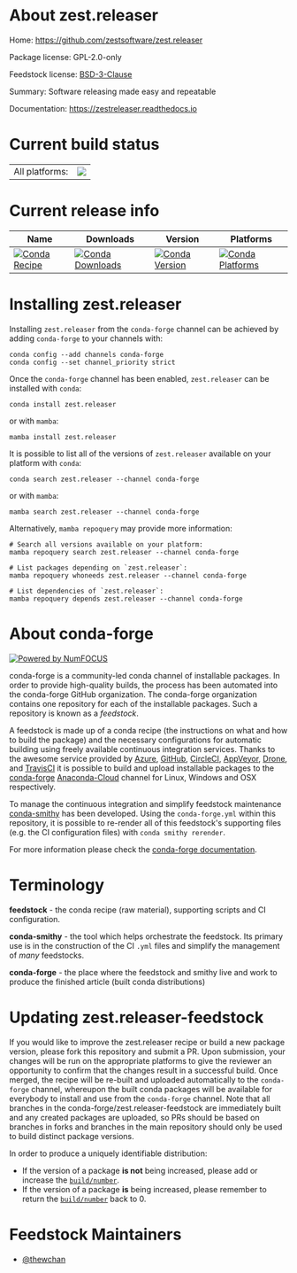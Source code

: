About zest.releaser
===================

Home: https://github.com/zestsoftware/zest.releaser

Package license: GPL-2.0-only

Feedstock license: [BSD-3-Clause](https://github.com/conda-forge/zest.releaser-feedstock/blob/main/LICENSE.txt)

Summary: Software releasing made easy and repeatable

Documentation: https://zestreleaser.readthedocs.io

Current build status
====================


<table><tr><td>All platforms:</td>
    <td>
      <a href="https://dev.azure.com/conda-forge/feedstock-builds/_build/latest?definitionId=17117&branchName=main">
        <img src="https://dev.azure.com/conda-forge/feedstock-builds/_apis/build/status/zest.releaser-feedstock?branchName=main">
      </a>
    </td>
  </tr>
</table>

Current release info
====================

| Name | Downloads | Version | Platforms |
| --- | --- | --- | --- |
| [![Conda Recipe](https://img.shields.io/badge/recipe-zest.releaser-green.svg)](https://anaconda.org/conda-forge/zest.releaser) | [![Conda Downloads](https://img.shields.io/conda/dn/conda-forge/zest.releaser.svg)](https://anaconda.org/conda-forge/zest.releaser) | [![Conda Version](https://img.shields.io/conda/vn/conda-forge/zest.releaser.svg)](https://anaconda.org/conda-forge/zest.releaser) | [![Conda Platforms](https://img.shields.io/conda/pn/conda-forge/zest.releaser.svg)](https://anaconda.org/conda-forge/zest.releaser) |

Installing zest.releaser
========================

Installing `zest.releaser` from the `conda-forge` channel can be achieved by adding `conda-forge` to your channels with:

```
conda config --add channels conda-forge
conda config --set channel_priority strict
```

Once the `conda-forge` channel has been enabled, `zest.releaser` can be installed with `conda`:

```
conda install zest.releaser
```

or with `mamba`:

```
mamba install zest.releaser
```

It is possible to list all of the versions of `zest.releaser` available on your platform with `conda`:

```
conda search zest.releaser --channel conda-forge
```

or with `mamba`:

```
mamba search zest.releaser --channel conda-forge
```

Alternatively, `mamba repoquery` may provide more information:

```
# Search all versions available on your platform:
mamba repoquery search zest.releaser --channel conda-forge

# List packages depending on `zest.releaser`:
mamba repoquery whoneeds zest.releaser --channel conda-forge

# List dependencies of `zest.releaser`:
mamba repoquery depends zest.releaser --channel conda-forge
```


About conda-forge
=================

[![Powered by
NumFOCUS](https://img.shields.io/badge/powered%20by-NumFOCUS-orange.svg?style=flat&colorA=E1523D&colorB=007D8A)](https://numfocus.org)

conda-forge is a community-led conda channel of installable packages.
In order to provide high-quality builds, the process has been automated into the
conda-forge GitHub organization. The conda-forge organization contains one repository
for each of the installable packages. Such a repository is known as a *feedstock*.

A feedstock is made up of a conda recipe (the instructions on what and how to build
the package) and the necessary configurations for automatic building using freely
available continuous integration services. Thanks to the awesome service provided by
[Azure](https://azure.microsoft.com/en-us/services/devops/), [GitHub](https://github.com/),
[CircleCI](https://circleci.com/), [AppVeyor](https://www.appveyor.com/),
[Drone](https://cloud.drone.io/welcome), and [TravisCI](https://travis-ci.com/)
it is possible to build and upload installable packages to the
[conda-forge](https://anaconda.org/conda-forge) [Anaconda-Cloud](https://anaconda.org/)
channel for Linux, Windows and OSX respectively.

To manage the continuous integration and simplify feedstock maintenance
[conda-smithy](https://github.com/conda-forge/conda-smithy) has been developed.
Using the ``conda-forge.yml`` within this repository, it is possible to re-render all of
this feedstock's supporting files (e.g. the CI configuration files) with ``conda smithy rerender``.

For more information please check the [conda-forge documentation](https://conda-forge.org/docs/).

Terminology
===========

**feedstock** - the conda recipe (raw material), supporting scripts and CI configuration.

**conda-smithy** - the tool which helps orchestrate the feedstock.
                   Its primary use is in the construction of the CI ``.yml`` files
                   and simplify the management of *many* feedstocks.

**conda-forge** - the place where the feedstock and smithy live and work to
                  produce the finished article (built conda distributions)


Updating zest.releaser-feedstock
================================

If you would like to improve the zest.releaser recipe or build a new
package version, please fork this repository and submit a PR. Upon submission,
your changes will be run on the appropriate platforms to give the reviewer an
opportunity to confirm that the changes result in a successful build. Once
merged, the recipe will be re-built and uploaded automatically to the
`conda-forge` channel, whereupon the built conda packages will be available for
everybody to install and use from the `conda-forge` channel.
Note that all branches in the conda-forge/zest.releaser-feedstock are
immediately built and any created packages are uploaded, so PRs should be based
on branches in forks and branches in the main repository should only be used to
build distinct package versions.

In order to produce a uniquely identifiable distribution:
 * If the version of a package **is not** being increased, please add or increase
   the [``build/number``](https://docs.conda.io/projects/conda-build/en/latest/resources/define-metadata.html#build-number-and-string).
 * If the version of a package **is** being increased, please remember to return
   the [``build/number``](https://docs.conda.io/projects/conda-build/en/latest/resources/define-metadata.html#build-number-and-string)
   back to 0.

Feedstock Maintainers
=====================

* [@thewchan](https://github.com/thewchan/)

